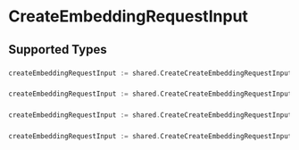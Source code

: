# CreateEmbeddingRequestInput


## Supported Types

### 

```go
createEmbeddingRequestInput := shared.CreateCreateEmbeddingRequestInputStr(string{/* values here */})
```

### 

```go
createEmbeddingRequestInput := shared.CreateCreateEmbeddingRequestInputArrayOfstr([]string{/* values here */})
```

### 

```go
createEmbeddingRequestInput := shared.CreateCreateEmbeddingRequestInputArrayOfinteger([]int64{/* values here */})
```

### 

```go
createEmbeddingRequestInput := shared.CreateCreateEmbeddingRequestInputArrayOfarrayOfinteger([][]int64{/* values here */})
```

